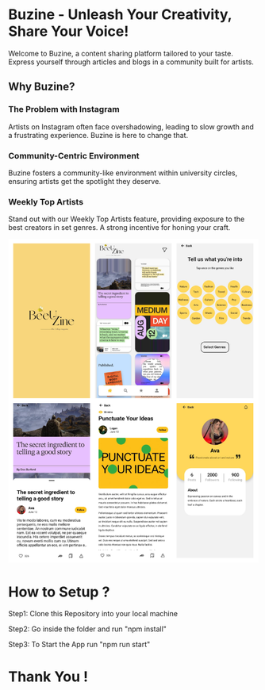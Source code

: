 # Buzine - Unleash Your Creativity, Share Your Voice!

Welcome to Buzine, a content sharing platform tailored to your taste. Express yourself through articles and blogs in a community built for artists.

## Why Buzine?

### The Problem with Instagram
Artists on Instagram often face overshadowing, leading to slow growth and a frustrating experience. Buzine is here to change that.

### Community-Centric Environment
Buzine fosters a community-like environment within university circles, ensuring artists get the spotlight they deserve.

### Weekly Top Artists
Stand out with our Weekly Top Artists feature, providing exposure to the best creators in set genres. A strong incentive for honing your craft.


![images](https://github.com/Mobilon-Mobile-Technologies/buzine-app/blob/master/assets/app_data/buzine.png)

# How to Setup ?

Step1: Clone this Repository into your local machine

Step2: Go inside the folder and run "npm install"

Step3: To Start the App run "npm run start"

# Thank You !
